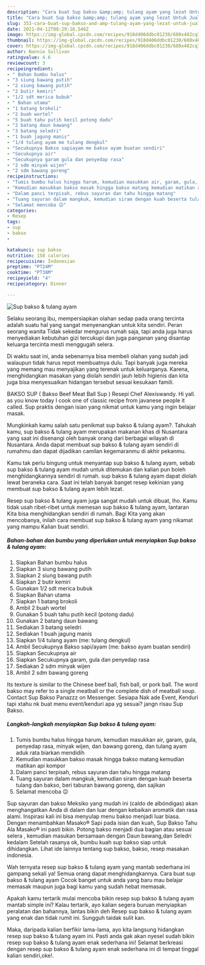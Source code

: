```yaml
---
description: "Cara buat Sup bakso &amp;amp; tulang ayam yang lezat Untuk Jualan"
title: "Cara buat Sup bakso &amp;amp; tulang ayam yang lezat Untuk Jualan"
slug: 353-cara-buat-sup-bakso-and-amp-tulang-ayam-yang-lezat-untuk-jualan
date: 2021-04-12T08:29:18.546Z
image: https://img-global.cpcdn.com/recipes/918d406ddbc01230/680x482cq70/sup-bakso-tulang-ayam-foto-resep-utama.jpg
thumbnail: https://img-global.cpcdn.com/recipes/918d406ddbc01230/680x482cq70/sup-bakso-tulang-ayam-foto-resep-utama.jpg
cover: https://img-global.cpcdn.com/recipes/918d406ddbc01230/680x482cq70/sup-bakso-tulang-ayam-foto-resep-utama.jpg
author: Nannie Sullivan
ratingvalue: 4.6
reviewcount: 3
recipeingredient:
- " Bahan bumbu halus"
- "3 siung bawang putih"
- "2 siung bawang putih"
- "2 butir kemiri"
- "1/2 sdt merica bubuk"
- " Bahan utama"
- "1 batang brokoli"
- "2 buah wortel"
- "5 buah tahu putih kecil potong dadu"
- "2 batang daun bawang"
- "3 batang seledri"
- "1 buah jagung manis"
- "1/4 tulang ayam me tulang dengkul"
- "Secukupnya Bakso sapiayam me bakso ayam buatan sendiri"
- "Secukupnya air"
- "Secukupnya garam gula dan penyedap rasa"
- "2 sdm minyak wijen"
- "2 sdm bawang goreng"
recipeinstructions:
- "Tumis bumbu halus hingga harum, kemudian masukkan air, garam, gula, penyedap rasa, minyak wijen, dan bawang goreng, dan tulang ayam aduk rata biarkan mendidih"
- "Kemudian masukkan bakso masak hingga bakso matang kemudian matikan api kompor"
- "Dalam panci terpisah, rebus sayuran dan tahu hingga matang"
- "Tuang sayuran dalam mangkuk, kemudian siram dengan kuah beserta tulang dan bakso, beri taburan bawang goreng, dan sajikan"
- "Selamat mencoba 😉"
categories:
- Resep
tags:
- sup
- bakso
- 

katakunci: sup bakso  
nutrition: 158 calories
recipecuisine: Indonesian
preptime: "PT24M"
cooktime: "PT38M"
recipeyield: "4"
recipecategory: Dinner

---
```



![Sup bakso &amp; tulang ayam](https://img-global.cpcdn.com/recipes/918d406ddbc01230/680x482cq70/sup-bakso-tulang-ayam-foto-resep-utama.jpg)

Selaku seorang ibu, mempersiapkan olahan sedap pada orang tercinta adalah suatu hal yang sangat menyenangkan untuk kita sendiri. Peran seorang  wanita Tidak sekedar mengurus rumah saja, tapi anda juga harus menyediakan kebutuhan gizi tercukupi dan juga panganan yang disantap keluarga tercinta mesti menggugah selera.

Di waktu  saat ini, anda sebenarnya bisa membeli olahan yang sudah jadi walaupun tidak harus repot membuatnya dulu. Tapi banyak juga mereka yang memang mau menyajikan yang terenak untuk keluarganya. Karena, menghidangkan masakan yang diolah sendiri jauh lebih higienis dan kita juga bisa menyesuaikan hidangan tersebut sesuai kesukaan famili. 

BAKSO SUP ( Bakso Beef Meat Ball Sup ) Resepi Chef Alexiswandy. Hi yall. as you know today I cook one of classic recipe from javanese people it called. Sup praktis dengan isian yang nikmat untuk kamu yang ingin belajar masak.

Mungkinkah kamu salah satu penikmat sup bakso &amp; tulang ayam?. Tahukah kamu, sup bakso &amp; tulang ayam merupakan makanan khas di Nusantara yang saat ini disenangi oleh banyak orang dari berbagai wilayah di Nusantara. Anda dapat membuat sup bakso &amp; tulang ayam sendiri di rumahmu dan dapat dijadikan camilan kegemaranmu di akhir pekanmu.

Kamu tak perlu bingung untuk menyantap sup bakso &amp; tulang ayam, sebab sup bakso &amp; tulang ayam mudah untuk ditemukan dan kalian pun boleh menghidangkannya sendiri di rumah. sup bakso &amp; tulang ayam dapat diolah lewat beraneka cara. Saat ini telah banyak banget resep kekinian yang membuat sup bakso &amp; tulang ayam lebih lezat.

Resep sup bakso &amp; tulang ayam juga sangat mudah untuk dibuat, lho. Kamu tidak usah ribet-ribet untuk memesan sup bakso &amp; tulang ayam, lantaran Kita bisa menghidangkan sendiri di rumah. Bagi Kita yang akan mencobanya, inilah cara membuat sup bakso &amp; tulang ayam yang nikamat yang mampu Kalian buat sendiri.

<!--inarticleads1-->

##### Bahan-bahan dan bumbu yang diperlukan untuk menyiapkan Sup bakso &amp; tulang ayam:

1. Siapkan  Bahan bumbu halus
1. Siapkan 3 siung bawang putih
1. Siapkan 2 siung bawang putih
1. Siapkan 2 butir kemiri
1. Gunakan 1/2 sdt merica bubuk
1. Siapkan  Bahan utama
1. Siapkan 1 batang brokoli
1. Ambil 2 buah wortel
1. Gunakan 5 buah tahu putih kecil (potong dadu)
1. Gunakan 2 batang daun bawang
1. Sediakan 3 batang seledri
1. Sediakan 1 buah jagung manis
1. Siapkan 1/4 tulang ayam (me: tulang dengkul)
1. Ambil Secukupnya Bakso sapi/ayam (me: bakso ayam buatan sendiri)
1. Siapkan Secukupnya air
1. Siapkan Secukupnya garam, gula dan penyedap rasa
1. Sediakan 2 sdm minyak wijen
1. Ambil 2 sdm bawang goreng


Its texture is similar to the Chinese beef ball, fish ball, or pork ball. The word bakso may refer to a single meatball or the complete dish of meatball soup. Contact Sup Bakso Panazzz on Messenger. Sesiapa Nak ade Event, Kenduri tapi xtahu nk buat menu event/kenduri apa yg sesuai? jangn risau Sup Bakso. 

<!--inarticleads2-->

##### Langkah-langkah menyiapkan Sup bakso &amp; tulang ayam:

1. Tumis bumbu halus hingga harum, kemudian masukkan air, garam, gula, penyedap rasa, minyak wijen, dan bawang goreng, dan tulang ayam aduk rata biarkan mendidih
1. Kemudian masukkan bakso masak hingga bakso matang kemudian matikan api kompor
1. Dalam panci terpisah, rebus sayuran dan tahu hingga matang
1. Tuang sayuran dalam mangkuk, kemudian siram dengan kuah beserta tulang dan bakso, beri taburan bawang goreng, dan sajikan
1. Selamat mencoba 😉


Sup sayuran dan bakso Meksiko yang mudah ini (caldo de albóndigas) akan menghangatkan Anda di dalam dan luar dengan kebaikan aromatik dan rasa alami. Inspirasi kali ini bisa menyulap menu bakso menjadi luar biasa. Dengan menambahkan Masako® Sapi pada isian dan kuah, Sup Bakso Tahu Ala Masako® ini pasti bikin. Potong bakso menjadi dua bagian atau sesuai selera , kemudian masukan bersamaan dengan Daun bawang,dan Seledri kedalam Setelah rasanya ok, bumbu kuah sup bakso siap untuk dihidangkan. Lihat ide lainnya tentang sup bakso, bakso, resep masakan indonesia. 

Wah ternyata resep sup bakso &amp; tulang ayam yang mantab sederhana ini gampang sekali ya! Semua orang dapat menghidangkannya. Cara buat sup bakso &amp; tulang ayam Cocok banget untuk anda yang baru mau belajar memasak maupun juga bagi kamu yang sudah hebat memasak.

Apakah kamu tertarik mulai mencoba bikin resep sup bakso &amp; tulang ayam mantab simple ini? Kalau tertarik, ayo kalian segera buruan menyiapkan peralatan dan bahannya, lantas bikin deh Resep sup bakso &amp; tulang ayam yang enak dan tidak rumit ini. Sungguh taidak sulit kan. 

Maka, daripada kalian berfikir lama-lama, ayo kita langsung hidangkan resep sup bakso &amp; tulang ayam ini. Pasti anda gak akan nyesel sudah bikin resep sup bakso &amp; tulang ayam enak sederhana ini! Selamat berkreasi dengan resep sup bakso &amp; tulang ayam enak sederhana ini di tempat tinggal kalian sendiri,oke!.

